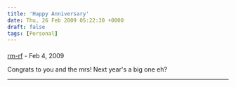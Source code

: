 ```yaml
---
title: 'Happy Anniversary'
date: Thu, 26 Feb 2009 05:22:30 +0000
draft: false
tags: [Personal]
---
```



#### 
[rm-rf](http:// "dgoodwin@dangerouslyinc.com") - <time datetime="2009-02-26 08:52:24">Feb 4, 2009</time>

Congrats to you and the mrs! Next year's a big one eh?
<hr />
